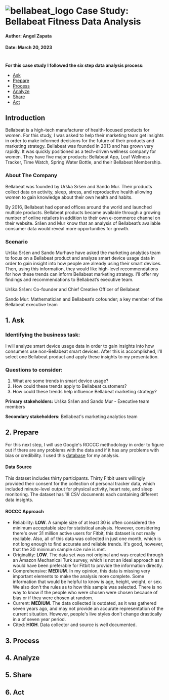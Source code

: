 # ![bellabeat_logo](https://user-images.githubusercontent.com/126125206/226458896-65662259-b843-4722-92a4-f15bf8ffbbc6.png) Case Study: Bellabeat Fitness Data Analysis 
#### Author: Angel Zapata 
#### Date: March 20, 2023
#
**For this case study I followed the six step data analysis process:**
* [Ask](#1-ask)
* [Prepare](#2-prepare) 
* [Process](#3-process)
* [Analyze](#4-analyze)
* [Share](#5-share)
* [Act](#6-act)

## Introduction
Bellabeat is a high-tech manufacturer of health-focused products for women. For this study, I was asked to help their marketing team get insights in order to make informed decisions for the future of their products and marketing strategy. Bellabeat was founded in 2013 and has grown very rapidly. It was quickly positioned as a tech-driven wellness company for women. They have five major products: Bellabeat App, Leaf Wellness Tracker, Time Watch, Spring Water Bottle, and their Bellabeat Membership. 
### About The Company
Bellabeat was founded by Urška Sršen and Sando Mur. Their products collect data on activity, sleep, stress, and reproductive health allowing women to gain knowledge about their own health and habits.  

By 2016, Bellabeat had opened offices around the world and launched multiple products. Bellabeat products became available through a growing number of online retailers in addition to their own e-commerce channel on their website. Sršen and Mur know that an analysis of Bellabeat’s available consumer data would reveal more opportunities for growth. 

### Scenario
Urška Sršen and Sando Murhave have asked the marketing analytics team to focus on a Bellabeat product and analyze smart device usage data in order to gain insight into how people are already using their smart devices. Then, using this information, they would like high-level recommendations for how these trends can inform Bellabeat marketing strategy. I’ll offer my findings and recommendations to Bellabeat’s executive team.  

Urška Sršen: Co-founder and Chief Creative Officer of Bellabeat  

Sando Mur: Mathematician and Bellabeat’s cofounder; a key member of the Bellabeat executive team

## 1. Ask
### Identifying the business task:

I will analyze smart device usage data in order to gain insights into how consumers use non-Bellabeat smart devices. After this is accomplished, I'll select one Bellabeat product and apply these insights to my presentation.

### Questions to consider:
1. What are some trends in smart device usage?
2. How could these trends apply to Bellabeat customers?
3. How could these trends help influence Bellabeat marketing strategy?

**Primary stakeholders:** Urška Sršen and Sando Mur - Executive team members

**Secondary stakeholders:** Bellabeat's marketing analytics team


## 2. Prepare
For this next step, I will use Google's ROCCC methodology in order to figure out if there are any problems with the data and if it has any problems with bias or credibility. I used this [database](https://www.kaggle.com/arashnic/fitbit) for my analysis. 

#### Data Source
This dataset includes thirty participants. Thirty Fitbit users willingly provided their consent for the collection of personal tracker data, which included minute-level output for physical activity, heart rate, and sleep monitoring. The dataset has 18 CSV documents each containing different data insights. 

#### ROCCC Approach
* Reliability: **LOW**. A sample size of at least 30 is often considered the minimum acceptable size for statistical analysis. However, considering there's over 31 million active users for Fitbit, this dataset is not really realiable. Also, all of this data was collected in just one month, which is not long enough to find accurate and reliable trends. It's good, however, that the 30 minimum sample size rule is met.
* Originality: **LOW**. The data set was not original and was created through an Amazon Mechanical Turk survey, which is not an ideal approach as it would have been preferable for Fitbit to provide the information directly.
* Comprehensive: **MEDIUM**. In my opinion, this data is missing very important elements to make the analysis more complete. Some information that would be helpful to know is age, height, weight, or sex. We also don't the rules as to how this sample was selected. There is no way to know if the people who were chosen were chosen because of bias or if they were chosen at random. 
* Current: **MEDIUM**. The data collected is outdated, as it was gathered seven years ago, and may not provide an accurate representation of the current situation. However, people's live styles don't change drastically in a of seven year period. 
* Cited: **HIGH**. Data collector and source is well documented. 

## 3. Process


## 4. Analyze


## 5. Share


## 6. Act


